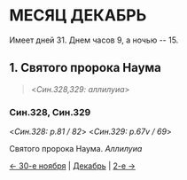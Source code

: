 
# МЕСЯЦ ДЕКАБРЬ

Имеет дней 31. Днем часов 9, а ночью -- 15.

## 1. Святого пророка Наума 

> <*Син.328,329: аллилуиа*>

### Син.328, Син.329

<*Син.328: p.81 / 82*>
<*Син.329: p.67v / 69*>

Святого пророка Наума. *Аллилуиа*

[← 30-е ноября](../11_november/11_30_SAB.ru.md) | [Декабрь](README.md#1-й) | [2-е →](12_02_SAB.ru.md)
